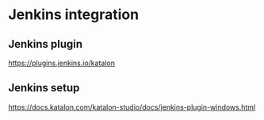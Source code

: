 # Jenkins integration

## Jenkins plugin
https://plugins.jenkins.io/katalon

## Jenkins setup
https://docs.katalon.com/katalon-studio/docs/jenkins-plugin-windows.html